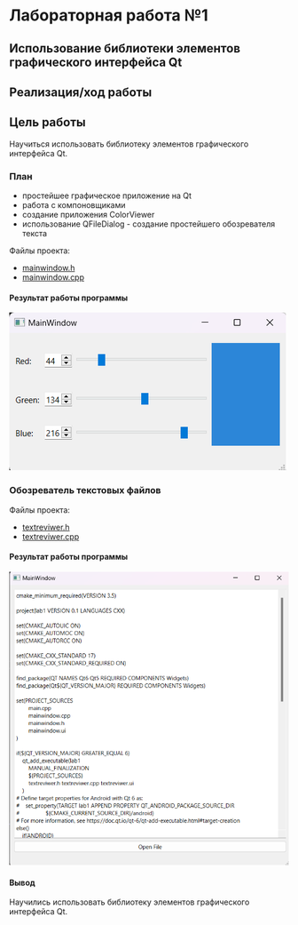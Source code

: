 # Лабораторная работа №1 #

## Использование библиотеки элементов графического интерфейса Qt ##

## Реализация/ход работы ##

## Цель работы ##

Научиться использовать библиотеку элементов графического интерфейса Qt.

### План ###

+ простейшее графическое приложение на Qt
+ работа с компоновщиками
+ создание приложения ColorViewer
+ использование QFileDialog - создание простейшего обозревателя текста

Файлы проекта:

-  [mainwindow.h](./src/mainwindow.h)
-  [mainwindow.cpp](./src/mainwindow.cpp)

#### Результат работы программы ####

![](images/img.png)

### Обозреватель текстовых файлов

Файлы проекта:

-  [textreviwer.h](./src/textreviwer.h)
-  [textreviwer.cpp](./src/textreviwer.cpp)

#### Результат работы программы ####

![img_1.png](images/img_1.png)

#### Вывод ####

Научились использовать библиотеку элементов графического интерфейса Qt.
